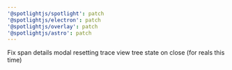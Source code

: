 ```yaml
---
'@spotlightjs/spotlight': patch
'@spotlightjs/electron': patch
'@spotlightjs/overlay': patch
'@spotlightjs/astro': patch
---
```


Fix span details modal resetting trace view tree state on close (for reals this time)
